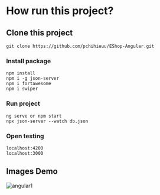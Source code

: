 # How run this project?
## Clone this project
```
git clone https://github.com/pchihieuu/EShop-Angular.git
```
### Install package
```
npm install
npm i -g json-server
npm i fortawesome
npm i swiper
```
### Run project
```
ng serve or npm start
npx json-server --watch db.json
```
### Open testing
```
localhost:4200
localhost:3000
```
## Images Demo
![angular1](https://github.com/pchihieuu/EShop-Angular/assets/98179861/d428117e-4eb2-4c87-9985-4d8f720411c6)




